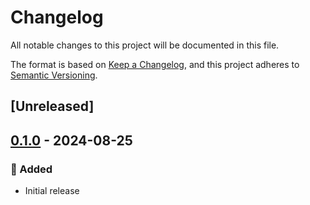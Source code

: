 # Changelog

All notable changes to this project will be documented in this file.

The format is based on [Keep a Changelog](https://keepachangelog.com/en/1.0.0/), and this project adheres to [Semantic Versioning](https://semver.org/spec/v2.0.0.html).

## [Unreleased]

## [0.1.0](https://github.com/ifiokjr/edgedb_codegen/releases/tag/edgedb_codegen_macros-v0.1.0) - 2024-08-25

### 🎉 Added

- Initial release
